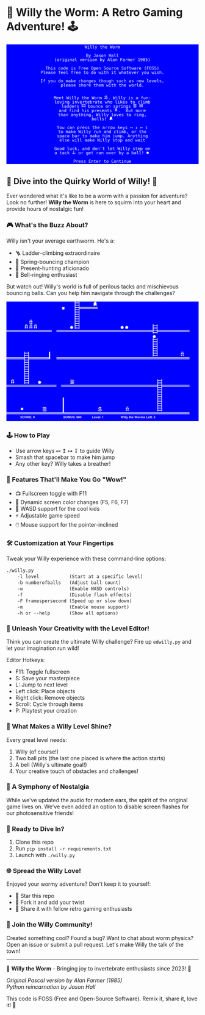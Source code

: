 # 🐛 Willy the Worm: A Retro Gaming Adventure! 🕹️

![Willy the Worm Banner](images/intro.png)

## 🌟 Dive into the Quirky World of Willy! 🌟

Ever wondered what it's like to be a worm with a passion for adventure? Look no further! **Willy the Worm** is here to squirm into your heart and provide hours of nostalgic fun!

### 🎮 What's the Buzz About?

Willy isn't your average earthworm. He's a:
- 🪜 Ladder-climbing extraordinaire
- 🦘 Spring-bouncing champion
- 🎁 Present-hunting aficionado
- 🔔 Bell-ringing enthusiast

But watch out! Willy's world is full of perilous tacks and mischievous bouncing balls. Can you help him navigate through the challenges?

![Level 1 Screenshot](images/level1.png)

### 🕹️ How to Play

- Use arrow keys ↤ ↥ ↦ ↧ to guide Willy
- Smash that spacebar to make him jump
- Any other key? Willy takes a breather!

### 🚀 Features That'll Make You Go "Wow!"

- 📺 Fullscreen toggle with F11
- 🌈 Dynamic screen color changes (F5, F6, F7)
- 🎹 WASD support for the cool kids
- ⚡ Adjustable game speed
- 🖱️ Mouse support for the pointer-inclined

### 🛠️ Customization at Your Fingertips

Tweak your Willy experience with these command-line options:
```
./willy.py 
    -l level           (Start at a specific level)
    -b numberofballs   (Adjust ball count)
    -w                 (Enable WASD controls)
    -f                 (Disable flash effects)
    -F framespersecond (Speed up or slow down)
    -m                 (Enable mouse support)
    -h or --help       (Show all options)
```

### 🎨 Unleash Your Creativity with the Level Editor!

Think you can create the ultimate Willy challenge? Fire up `edwilly.py` and let your imagination run wild!

Editor Hotkeys:
- F11: Toggle fullscreen
- S: Save your masterpiece
- L: Jump to next level
- Left click: Place objects
- Right click: Remove objects
- Scroll: Cycle through items
- P: Playtest your creation

### 🌟 What Makes a Willy Level Shine?

Every great level needs:
1. Willy (of course!)
2. Two ball pits (the last one placed is where the action starts)
3. A bell (Willy's ultimate goal!)
4. Your creative touch of obstacles and challenges!

### 🎵 A Symphony of Nostalgia

While we've updated the audio for modern ears, the spirit of the original game lives on. We've even added an option to disable screen flashes for our photosensitive friends!

### 🚀 Ready to Dive In?

1. Clone this repo
2. Run `pip install -r requirements.txt`
3. Launch with `./willy.py`

### 🌐 Spread the Willy Love!

Enjoyed your wormy adventure? Don't keep it to yourself:
- 🌟 Star this repo
- 🍴 Fork it and add your twist
- 📣 Share it with fellow retro gaming enthusiasts

### 👥 Join the Willy Community!

Created something cool? Found a bug? Want to chat about worm physics? Open an issue or submit a pull request. Let's make Willy the talk of the town!

---

🎉 **Willy the Worm** - Bringing joy to invertebrate enthusiasts since 2023! 🎉

*Original Pascal version by Alan Farmer (1985)*  
*Python reincarnation by Jason Hall*

This code is FOSS (Free and Open-Source Software). Remix it, share it, love it! 💖
